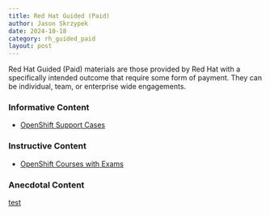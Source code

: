 ```yaml
---
title: Red Hat Guided (Paid)
author: Jason Skrzypek
date: 2024-10-18
category: rh_guided_paid
layout: post
---
```


Red Hat Guided (Paid) materials are those provided by Red Hat with a specifically intended outcome that require some form of payment. They can be individual, team, or enterprise wide engagements.

### Informative Content

* [OpenShift Support Cases](https://access.redhat.com/solutions/)

### Instructive Content

* [OpenShift Courses with Exams](https://www.redhat.com/en/services/training/all-courses-exams?f[0]=taxonomy_product_tid:6921&f[1]=taxonomy_training_tid:1161)

### Anecdotal Content

[test](google.com)